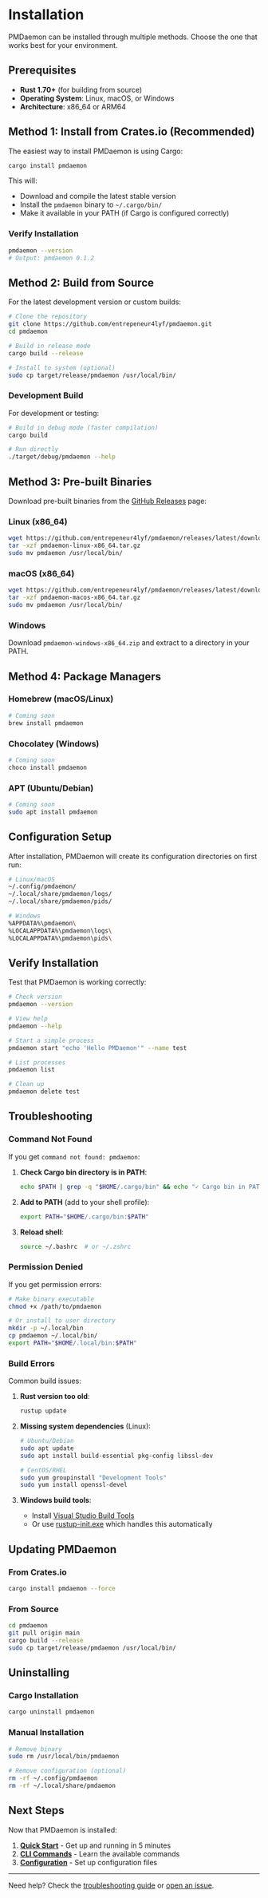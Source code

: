 # Installation

PMDaemon can be installed through multiple methods. Choose the one that works best for your environment.

## Prerequisites

- **Rust 1.70+** (for building from source)
- **Operating System**: Linux, macOS, or Windows
- **Architecture**: x86_64 or ARM64

## Method 1: Install from Crates.io (Recommended)

The easiest way to install PMDaemon is using Cargo:

```bash
cargo install pmdaemon
```

This will:
- Download and compile the latest stable version
- Install the `pmdaemon` binary to `~/.cargo/bin/`
- Make it available in your PATH (if Cargo is configured correctly)

### Verify Installation

```bash
pmdaemon --version
# Output: pmdaemon 0.1.2
```

## Method 2: Build from Source

For the latest development version or custom builds:

```bash
# Clone the repository
git clone https://github.com/entrepeneur4lyf/pmdaemon.git
cd pmdaemon

# Build in release mode
cargo build --release

# Install to system (optional)
sudo cp target/release/pmdaemon /usr/local/bin/
```

### Development Build

For development or testing:

```bash
# Build in debug mode (faster compilation)
cargo build

# Run directly
./target/debug/pmdaemon --help
```

## Method 3: Pre-built Binaries

Download pre-built binaries from the [GitHub Releases](https://github.com/entrepeneur4lyf/pmdaemon/releases) page:

### Linux (x86_64)
```bash
wget https://github.com/entrepeneur4lyf/pmdaemon/releases/latest/download/pmdaemon-linux-x86_64.tar.gz
tar -xzf pmdaemon-linux-x86_64.tar.gz
sudo mv pmdaemon /usr/local/bin/
```

### macOS (x86_64)
```bash
wget https://github.com/entrepeneur4lyf/pmdaemon/releases/latest/download/pmdaemon-macos-x86_64.tar.gz
tar -xzf pmdaemon-macos-x86_64.tar.gz
sudo mv pmdaemon /usr/local/bin/
```

### Windows
Download `pmdaemon-windows-x86_64.zip` and extract to a directory in your PATH.

## Method 4: Package Managers

### Homebrew (macOS/Linux)
```bash
# Coming soon
brew install pmdaemon
```

### Chocolatey (Windows)
```bash
# Coming soon
choco install pmdaemon
```

### APT (Ubuntu/Debian)
```bash
# Coming soon
sudo apt install pmdaemon
```

## Configuration Setup

After installation, PMDaemon will create its configuration directories on first run:

```bash
# Linux/macOS
~/.config/pmdaemon/
~/.local/share/pmdaemon/logs/
~/.local/share/pmdaemon/pids/

# Windows
%APPDATA%\pmdaemon\
%LOCALAPPDATA%\pmdaemon\logs\
%LOCALAPPDATA%\pmdaemon\pids\
```

## Verify Installation

Test that PMDaemon is working correctly:

```bash
# Check version
pmdaemon --version

# View help
pmdaemon --help

# Start a simple process
pmdaemon start "echo 'Hello PMDaemon'" --name test

# List processes
pmdaemon list

# Clean up
pmdaemon delete test
```

## Troubleshooting

### Command Not Found

If you get `command not found: pmdaemon`:

1. **Check Cargo bin directory is in PATH**:
   ```bash
   echo $PATH | grep -q "$HOME/.cargo/bin" && echo "✓ Cargo bin in PATH" || echo "✗ Add ~/.cargo/bin to PATH"
   ```

2. **Add to PATH** (add to your shell profile):
   ```bash
   export PATH="$HOME/.cargo/bin:$PATH"
   ```

3. **Reload shell**:
   ```bash
   source ~/.bashrc  # or ~/.zshrc
   ```

### Permission Denied

If you get permission errors:

```bash
# Make binary executable
chmod +x /path/to/pmdaemon

# Or install to user directory
mkdir -p ~/.local/bin
cp pmdaemon ~/.local/bin/
export PATH="$HOME/.local/bin:$PATH"
```

### Build Errors

Common build issues:

1. **Rust version too old**:
   ```bash
   rustup update
   ```

2. **Missing system dependencies** (Linux):
   ```bash
   # Ubuntu/Debian
   sudo apt update
   sudo apt install build-essential pkg-config libssl-dev

   # CentOS/RHEL
   sudo yum groupinstall "Development Tools"
   sudo yum install openssl-devel
   ```

3. **Windows build tools**:
   - Install [Visual Studio Build Tools](https://visualstudio.microsoft.com/downloads/#build-tools-for-visual-studio-2022)
   - Or use [rustup-init.exe](https://rustup.rs/) which handles this automatically

## Updating PMDaemon

### From Crates.io
```bash
cargo install pmdaemon --force
```

### From Source
```bash
cd pmdaemon
git pull origin main
cargo build --release
sudo cp target/release/pmdaemon /usr/local/bin/
```

## Uninstalling

### Cargo Installation
```bash
cargo uninstall pmdaemon
```

### Manual Installation
```bash
# Remove binary
sudo rm /usr/local/bin/pmdaemon

# Remove configuration (optional)
rm -rf ~/.config/pmdaemon
rm -rf ~/.local/share/pmdaemon
```

## Next Steps

Now that PMDaemon is installed:

1. **[Quick Start](./quick-start.md)** - Get up and running in 5 minutes
2. **[CLI Commands](../cli/commands.md)** - Learn the available commands
3. **[Configuration](../configuration/ecosystem-files.md)** - Set up configuration files

---

Need help? Check the [troubleshooting guide](../advanced/troubleshooting.md) or [open an issue](https://github.com/entrepeneur4lyf/pmdaemon/issues).

